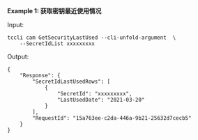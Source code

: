 **Example 1: 获取密钥最近使用情况**



Input: 

```
tccli cam GetSecurityLastUsed --cli-unfold-argument  \
    --SecretIdList xxxxxxxxx
```

Output: 
```
{
    "Response": {
        "SecretIdLastUsedRows": [
            {
                "SecretId": "xxxxxxxxx",
                "LastUsedDate": "2021-03-20"
            }
        ],
        "RequestId": "15a763ee-c2da-446a-9b21-25632d7cecb5"
    }
}
```

